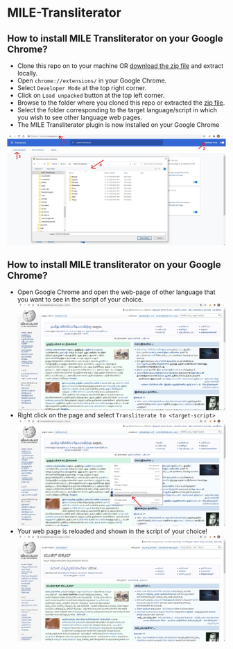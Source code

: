 # MILE-Transliterator

## How to install MILE Transliterator on your Google Chrome?
* Clone this repo on to your machine OR [download the zip file](https://github.com/MILE-IISc/MILE-Transliterator/archive/main.zip) and extract locally.
* Open `chrome://extensions/` in your Google Chrome.
* Select `Developer Mode` at the top right corner.
* Click on `Load unpacked` button at the top left corner.
* Browse to the folder where you cloned this repo or extracted the [zip file](https://github.com/MILE-IISc/MILE-Transliterator/archive/main.zip).
* Select the folder corresponding to the target language/script in which you wish to see other language web pages.
* The MILE Transliterator plugin is now installed on your Google Chrome

![Installing MILE Transliterator locally](Install_MILE_Transliterator.jpg?raw=true "Install MILE Transliterator")

## How to install MILE transliterator on your Google Chrome?
* Open Google Chrome and open the web-page of other language that you want to see in the script of your choice.
![Tamil web page](OtherLanguageWebpage.jpg?raw=true "Tamil web page")
* Right click on the page and select `Transliterate to <target-script>`
![Run MILE Transliterator](Run_MILE_Transliterator.jpg?raw=true "Run MILE Transliterator")
* Your web page is reloaded and shown in the script of your choice!
![Tamil web page transliterated to Kannada script](TransliteratedWebPage.jpg?raw=true "Tamil web page transliterated to Kannada script")
